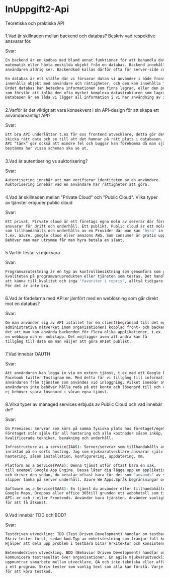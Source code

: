 
# InUppgift2-Api
Teoretiska och praktiska API

#####
1.Vad är skillnaden mellan backend och databas? Beskriv vad respektive ansvarar för.

Svar:
 
```sh
En backend är en kodbas med bland annat funktioner för att behandla data. Den kan räkna ut 
matematik eller hämta enskilda objekt från en databas. Backend innehåller alltid kod 
användaren aldrig ser. Backendkod kallas därför ofta för server-side code

En databas är ett ställe där vi förvarar datan vi använder i både frontend och backend, den kan 
innehålla objekt med användare och rättigheter, och den kan innehålla filmer och bilder. 
Ordet databas kan beteckna informationen som finns lagrad, eller den programvara (databashanterare) 
som förstår att tolka den ofta mycket komplexa datastrukturen som lagras på hårddisken.
Databasen är en låda vi lägger all information i vi har användning av i framtiden.
```
#####
2.Varför är det viktigt att vara konsekvent i sin API-design för att skapa ett användarväntligt API?

Svar:
```sh
Ett bra API underlättar t.ex för oss frontend utvecklare, detta gör det lättare att hämta och 
skicka rätt data och se till att det hamnar på rätt plats i databasen. Ett bra och konsekvent 
API “tänk” gör också att mindre fel och buggar kan förekomma då man själv kan 
bestämma hur vissa scheman ska se ut.
```
#####
3.Vad är autentisering vs auktorisering?

Svar:

```sh
Autentisering innebär att man verifierar identiteten av en användare.
Auktorisering innebär vad en användare har rättigheter att göra.
```
#####
4.Vad är skillnaden mellan "Private Cloud" och "Public Cloud". Vilka typer av 
tjänster erbjuder public cloud

Svar:

```sh
Ett privat, Pirvate cloud är ett företags egna moln av servrar där företaget själv 
ansvarar för drift och underhåll. Ett publikt, Public cloud är ett moln av servrar 
som tillhandahålls och underhålls av en Provider där man kan "hyra" in sig, såsom 
t.ex. azure, google cloud eller amazons AWS. Som consumer är gratis upp till 512gb. 
Behöver man mer utrymme får man hyra betala en slant.
```
#####
5.Varför testar vi mjukvara

Svar:

```sh
Programvarutestning är en typ av kontrollbesiktning som genomförs som ger information om 
kvaliteten på programvaruprodukten eller tjänsten som testas. Det handlar om kontroll, 
att känna till kvalitet och inga "favoriter i repris", alltså tidigare kända fel. 
För det är inte bra.
```

#####
6.Vad är fördelarna med API:er jämfört med en weblösning som går direkt mot en databas?

Svar:
```sh
Om man använder sig av API istället för en client(begränsad till det egna ex 
administrativa nätverket inom organisationen) kopplad front- och backend betyder 
det att man kan använda backenden för flera olika applikationer, t.ex. 
en webbapp och en mobilapp. Det möjliggör även att andra kan få 
tillgång till data om man väljer att göra APIet publikt.

```
#####
7.Vad innebär OAUTH

Svar:

```sh
Att användaren kan logga in via en extern tjänst, t.ex med ett Google konto, 
Facebook twitter Instagram mm. Med detta får vi tillgång till information om 
användaren från tjänsten som användes vid inloggning. Vilket innebär att 
användaren inte behöver hålla reda på ett konto och lösenord till och vi 
ej behöver spara lösenord i våran egna tjänst. 
```

#####
8.Vilka typer av managed services erbjuds av Public Cloud och vad innebär de?

Svar:

```sh
On Premises: Servrar som körs på samma fysiska plats hos företaget/eget ägande. 
Företaget står själv för all hantering och alla kostnader såsom inköp, 
kvalificerade tekniker, bevakning och underhåll.

Infrastructure as a service(IAAS): Server/servrar som tillhandahålls av någon annan som 
inriktad på en sorts hosting. Jag som mjukvarutvecklare ansvarar själv för all kod 
hantering, såsom installation, konfigurering, uppdatering, mm.

Platform as a Service(PAAS): Denna tjänst utför oftast bara en sak, 
till exempel Google App Engine. Dessa låter dig lägga upp en applikation på molnet 
och driver den sedan, du betalar oftast bara för det som "används" av servern och 
slipper tänka på server underhåll. Azure We Apps.Språk begränsningar och accsess problem.

Software as a Service(SAAS): En tjänst du använder eller tillhandahåller. Som Gmail, 
Google Maps, Dropbox eller office 365till grunden ett webbhotell som tillhandahåller 
API: er och / eller Frontends. Använder bara tjänsten. Använder vanligtvis API-nycklar 
för att få åtkomst.

```
#####
9.Vad innebär TDD och BDD?

Svar:
```sh
Testdriven utveckling: TDD (Test Driven Development) handlar om testbarhet och täckning.
Skriv tester först, sedan kod.Typ av enhetstestning som främjar full kodtäckning. 
Hjälper att dela upp problem i testbara bitar Arkitektur och konsistens som en eftertanke.

Beteendedriven utveckling. BDD (Behavior Driven Development) handlar om att kunna 
kommunicera testresultat över organisationer. En agile mjukvaruutvecklingsprocess som 
uppmuntrar samarbete mellan utvecklare, QA och icke-tekniska eller affärsdeltagare 
i ett program. Skriv tester som vanlig text som alla kan förstå. Varje textrad analyseras 
för att köra testkod.
```
